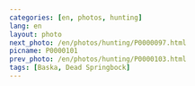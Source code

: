 ```yaml
---
categories: [en, photos, hunting]
lang: en
layout: photo
next_photo: /en/photos/hunting/P0000097.html
picname: P0000101
prev_photo: /en/photos/hunting/P0000103.html
tags: [Baska, Dead Springbock]
---
```

